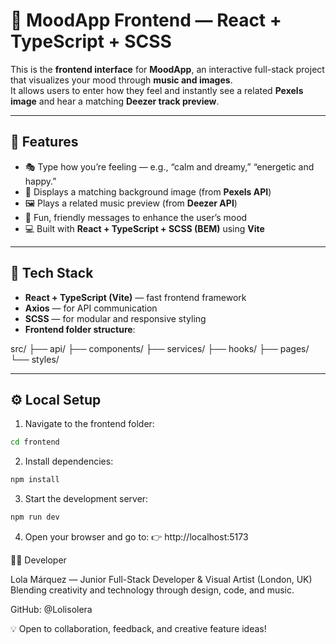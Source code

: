 # 🎨 MoodApp Frontend — React + TypeScript + SCSS

This is the **frontend interface** for **MoodApp**, an interactive full-stack project that visualizes your mood through **music and images**.  
It allows users to enter how they feel and instantly see a related **Pexels image** and hear a matching **Deezer track preview**.

---

## 🌈 Features

- 🎭 Type how you’re feeling — e.g., “calm and dreamy,” “energetic and happy.”
- 🎵 Displays a matching background image (from **Pexels API**)
- 🖼️ Plays a related music preview (from **Deezer API**)
- 💬 Fun, friendly messages to enhance the user’s mood
- 💻 Built with **React + TypeScript + SCSS (BEM)** using **Vite**

---

## 🧩 Tech Stack

- **React + TypeScript (Vite)** — fast frontend framework
- **Axios** — for API communication
- **SCSS** — for modular and responsive styling
- **Frontend folder structure**:

src/
├── api/
├── components/
├── services/
├── hooks/
├── pages/
└── styles/


---

## ⚙️ Local Setup

1. Navigate to the frontend folder:
 ```bash
 cd frontend
```
2. Install dependencies:
 ```bash
 npm install
 ```
3. Start the development server:
 ```bash
 npm run dev
 ```
4. Open your browser and go to:
   👉 http://localhost:5173

👩‍💻 Developer

Lola Márquez — Junior Full-Stack Developer & Visual Artist (London, UK)
Blending creativity and technology through design, code, and music.

GitHub: @Lolisolera

💡 Open to collaboration, feedback, and creative feature ideas!